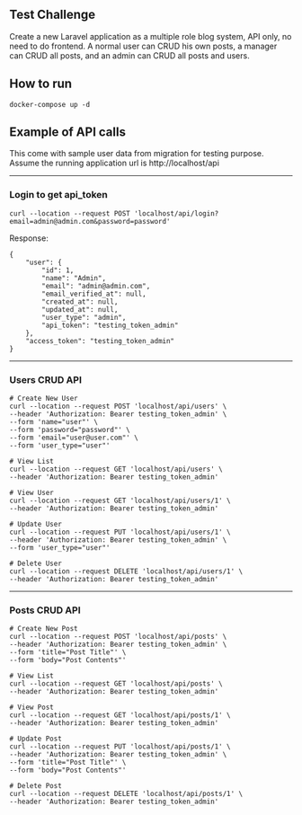 ## Test Challenge
Create a new Laravel application as a multiple role blog system, API only, no need to do frontend. A normal user can CRUD his own posts, a manager can CRUD all posts, and an admin can CRUD all posts and users. 

## How to run
```
docker-compose up -d
```

## Example of API calls
This come with sample user data from migration for testing purpose. Assume the running application url is http://localhost/api

---
### Login to get api_token
```
curl --location --request POST 'localhost/api/login?email=admin@admin.com&password=password'
```
Response:
```
{
    "user": {
        "id": 1,
        "name": "Admin",
        "email": "admin@admin.com",
        "email_verified_at": null,
        "created_at": null,
        "updated_at": null,
        "user_type": "admin",
        "api_token": "testing_token_admin"
    },
    "access_token": "testing_token_admin"
}
```

---
### Users CRUD API
```
# Create New User
curl --location --request POST 'localhost/api/users' \
--header 'Authorization: Bearer testing_token_admin' \
--form 'name="user"' \
--form 'password="password"' \
--form 'email="user@user.com"' \
--form 'user_type="user"'

# View List
curl --location --request GET 'localhost/api/users' \
--header 'Authorization: Bearer testing_token_admin'

# View User
curl --location --request GET 'localhost/api/users/1' \
--header 'Authorization: Bearer testing_token_admin'

# Update User
curl --location --request PUT 'localhost/api/users/1' \
--header 'Authorization: Bearer testing_token_admin' \
--form 'user_type="user"'

# Delete User
curl --location --request DELETE 'localhost/api/users/1' \
--header 'Authorization: Bearer testing_token_admin'

```

---
### Posts CRUD API
```
# Create New Post
curl --location --request POST 'localhost/api/posts' \
--header 'Authorization: Bearer testing_token_admin' \
--form 'title="Post Title"' \
--form 'body="Post Contents"'

# View List
curl --location --request GET 'localhost/api/posts' \
--header 'Authorization: Bearer testing_token_admin'

# View Post
curl --location --request GET 'localhost/api/posts/1' \
--header 'Authorization: Bearer testing_token_admin'

# Update Post
curl --location --request PUT 'localhost/api/posts/1' \
--header 'Authorization: Bearer testing_token_admin' \
--form 'title="Post Title"' \
--form 'body="Post Contents"'

# Delete Post
curl --location --request DELETE 'localhost/api/posts/1' \
--header 'Authorization: Bearer testing_token_admin'

```